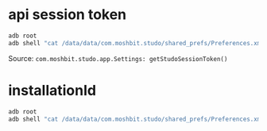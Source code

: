 # api session token

```sh
adb root
adb shell "cat /data/data/com.moshbit.studo/shared_prefs/Preferences.xml" | grep -oP '"102">\K\w+'
```

Source: `com.moshbit.studo.app.Settings: getStudoSessionToken()`

# installationId

```sh
adb root
adb shell "cat /data/data/com.moshbit.studo/shared_prefs/Preferences.xml" | grep -oP '"110">\K\w+'
```

